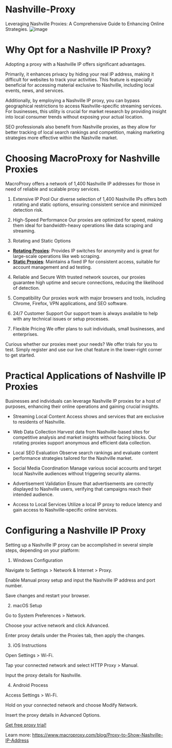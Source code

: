 # Nashville-Proxy
Leveraging Nashville Proxies: A Comprehensive Guide to Enhancing Online Strategies.
![image](https://github.com/user-attachments/assets/9118cead-5655-498e-b9a8-e9cbe76c7d54)

# Why Opt for a Nashville IP Proxy?
Adopting a proxy with a Nashville IP offers significant advantages.

Primarily, it enhances privacy by hiding your real IP address, making it difficult for websites to track your activities. This feature is especially beneficial for accessing material exclusive to Nashville, including local events, news, and services.

Additionally, by employing a Nashville IP proxy, you can bypass geographical restrictions to access Nashville-specific streaming services. For businesses, this utility is crucial for market research by providing insight into local consumer trends without exposing your actual location.

SEO professionals also benefit from Nashville proxies, as they allow for better tracking of local search rankings and competition, making marketing strategies more effective within the Nashville market.

# Choosing MacroProxy for Nashville Proxies
MacroProxy offers a network of 1,400 Nashville IP addresses for those in need of reliable and scalable proxy services.

1. Extensive IP Pool Our diverse selection of 1,400 Nashville IPs offers both rotating and static options, ensuring consistent service and minimized detection risk.

2. High-Speed Performance Our proxies are optimized for speed, making them ideal for bandwidth-heavy operations like data scraping and streaming.

3. Rotating and Static Options

- **[Rotating Proxies](https://www.macroproxy.com/rotating-residential-proxy)**: Provides IP switches for anonymity and is great for large-scale operations like web scraping.
- **[Static Proxies](https://www.macroproxy.com/static-residential-proxy)**: Maintains a fixed IP for consistent access, suitable for account management and ad testing.

4. Reliable and Secure With trusted network sources, our proxies guarantee high uptime and secure connections, reducing the likelihood of detection.

5. Compatibility Our proxies work with major browsers and tools, including Chrome, Firefox, VPN applications, and SEO software.

6. 24/7 Customer Support Our support team is always available to help with any technical issues or setup processes.

7. Flexible Pricing We offer plans to suit individuals, small businesses, and enterprises.

Curious whether our proxies meet your needs? We offer trials for you to test. Simply register and use our live chat feature in the lower-right corner to get started.

# Practical Applications of Nashville IP Proxies
Businesses and individuals can leverage Nashville IP proxies for a host of purposes, enhancing their online operations and gaining crucial insights.

- Streaming Local Content Access shows and services that are exclusive to residents of Nashville.

- Web Data Collection Harvest data from Nashville-based sites for competitive analysis and market insights without facing blocks. Our rotating proxies support anonymous and efficient data collection.

- Local SEO Evaluation Observe search rankings and evaluate content performance strategies tailored for the Nashville market.

- Social Media Coordination Manage various social accounts and target local Nashville audiences without triggering security alarms.

- Advertisement Validation Ensure that advertisements are correctly displayed to Nashville users, verifying that campaigns reach their intended audience.

- Access to Local Services Utilize a local IP proxy to reduce latency and gain access to Nashville-specific online services.

# Configuring a Nashville IP Proxy
Setting up a Nashville IP proxy can be accomplished in several simple steps, depending on your platform:

1. Windows Configuration

Navigate to Settings > Network & Internet > Proxy.

Enable Manual proxy setup and input the Nashville IP address and port number.

Save changes and restart your browser.

2. macOS Setup

Go to System Preferences > Network.

Choose your active network and click Advanced.

Enter proxy details under the Proxies tab, then apply the changes.

3. iOS Instructions

Open Settings > Wi-Fi.

Tap your connected network and select HTTP Proxy > Manual.

Input the proxy details for Nashville.

4. Android Process

Access Settings > Wi-Fi.

Hold on your connected network and choose Modify Network.

Insert the proxy details in Advanced Options.

[Get free proxy trial!](https://www.macroproxy.com/)

Learn more: https://www.macroproxy.com/blog/Proxy-to-Show-Nashville-IP-Address
